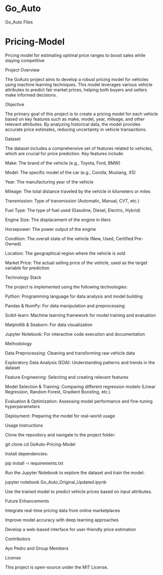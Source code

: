 # Go_Auto
Go_Auto Files
# Pricing-Model
Pricing model for estimating optimal price ranges to boost sales while staying competitive

Project Overview

The GoAuto project aims to develop a robust pricing model for vehicles using machine learning techniques. This model leverages various vehicle attributes to predict fair market prices, helping both buyers and sellers make informed decisions.

Objective

The primary goal of this project is to create a pricing model for each vehicle based on key features such as make, model, year, mileage, and other relevant attributes. By analyzing historical data, the model provides accurate price estimates, reducing uncertainty in vehicle transactions.

Dataset

The dataset includes a comprehensive set of features related to vehicles, which are crucial for price prediction. Key features include:

Make: The brand of the vehicle (e.g., Toyota, Ford, BMW)

Model: The specific model of the car (e.g., Corolla, Mustang, X5)

Year: The manufacturing year of the vehicle

Mileage: The total distance traveled by the vehicle in kilometers or miles

Transmission: Type of transmission (Automatic, Manual, CVT, etc.)

Fuel Type: The type of fuel used (Gasoline, Diesel, Electric, Hybrid)

Engine Size: The displacement of the engine in liters

Horsepower: The power output of the engine

Condition: The overall state of the vehicle (New, Used, Certified Pre-Owned)

Location: The geographical region where the vehicle is sold

Market Price: The actual selling price of the vehicle, used as the target variable for prediction

Technology Stack

The project is implemented using the following technologies:

Python: Programming language for data analysis and model building

Pandas & NumPy: For data manipulation and preprocessing

Scikit-learn: Machine learning framework for model training and evaluation

Matplotlib & Seaborn: For data visualization

Jupyter Notebook: For interactive code execution and documentation

Methodology

Data Preprocessing: Cleaning and transforming raw vehicle data

Exploratory Data Analysis (EDA): Understanding patterns and trends in the dataset

Feature Engineering: Selecting and creating relevant features

Model Selection & Training: Comparing different regression models (Linear Regression, Random Forest, Gradient Boosting, etc.)

Evaluation & Optimization: Assessing model performance and fine-tuning hyperparameters

Deployment: Preparing the model for real-world usage

Usage Instructions

Clone the repository and navigate to the project folder:

git clone <repository-url>
cd GoAuto-Pricing-Model

Install dependencies:

pip install -r requirements.txt

Run the Jupyter Notebook to explore the dataset and train the model:

jupyter notebook Go_Auto_Original_Updated.ipynb

Use the trained model to predict vehicle prices based on input attributes.

Future Enhancements

Integrate real-time pricing data from online marketplaces

Improve model accuracy with deep learning approaches

Develop a web-based interface for user-friendly price estimation

Contributors

Ayo Pedro and Group Members

License

This project is open-source under the MIT License.


